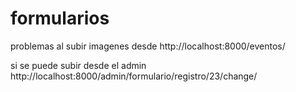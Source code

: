 # formularios
problemas al subir imagenes desde         http://localhost:8000/eventos/

si se puede subir desde el admin          http://localhost:8000/admin/formulario/registro/23/change/
